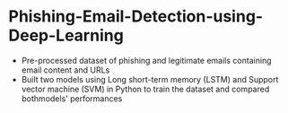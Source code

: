 # Phishing-Email-Detection-using-Deep-Learning
- Pre-processed dataset of phishing and legitimate emails containing email content and URLs
- Built two models using Long short-term memory (LSTM) and Support vector machine (SVM) in Python to train the dataset and compared bothmodels' performances
